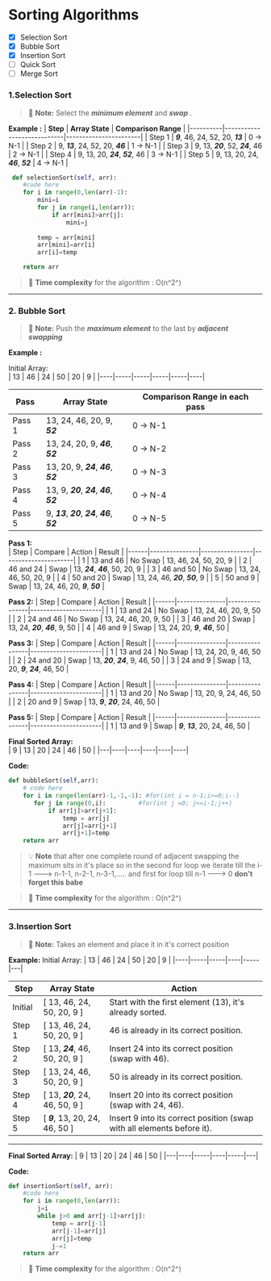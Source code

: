 # Sorting Algorithms
- [x] Selection Sort
- [x] Bubble Sort
- [x] Insertion Sort 
- [ ] Quick Sort
- [ ] Merge Sort

### 1.Selection Sort
> :memo: **Note:**  Select the ***minimum element*** and ***swap*** .

**Example :**
| **Step** | **Array State**           | **Comparison Range** |
|----------|----------------------------|-----------------------|
| Step 1   | ***9***, 46, 24, 52, 20, ***13*** | 0 → N-1              |
| Step 2   | 9, ***13***, 24, 52, 20, ***46*** | 1 → N-1              |
| Step 3   | 9, 13, ***20***, 52, ***24***, 46 | 2 → N-1              |
| Step 4   | 9, 13, 20, ***24***, ***52***, 46 | 3 → N-1              |
| Step 5   | 9, 13, 20, 24, ***46***, ***52*** | 4 → N-1              |


```Python
 def selectionSort(self, arr):
	#code here
	for i in range(0,len(arr)-1):
	    mini=i
	    for j in range(i,len(arr)):
	        if arr[mini]>arr[j]:
	            mini=j
	    
	    temp = arr[mini]
	    arr[mini]=arr[i]
	    arr[i]=temp

	return arr
```
>  :memo: **Time complexity** for the algorithm : O(n^2^)
---
### 2. Bubble Sort
> :memo: **Note:** Push the ***maximum element*** to the last by ***adjacent swapping***

**Example :**

Initial Array:  
| 13 |  46 |  24 |  50 |  20 |  9 |
|----|-----|-----|-----|-----|----|
<br>      

| **Pass** | **Array State**       | **Comparison Range in each pass** |
|----------|-----------------------|----------------------|
| Pass 1   | 13, 24, 46, 20, 9, ***52*** | 0 → N-1              |
| Pass 2   | 13, 24, 20, 9, ***46***, ***52***| 0 → N-2              |
| Pass 3   | 13, 20, 9, ***24***, ***46***, ***52***| 0 → N-3              |
| Pass 4   | 13, 9, ***20***, ***24***, ***46***, ***52***| 0 → N-4              |
| Pass 5   | 9, ***13***, ***20***, ***24***, ***46***, ***52***| 0 → N-5              |          


**Pass 1:**  
| Step | Compare       | Action         | Result               |
|------|---------------|----------------|----------------------|
| 1    | 13 and 46     | No Swap        | 13, 46, 24, 50, 20, 9 |
| 2    | 46 and 24     | Swap           | 13, ***24***, ***46***, 50, 20, 9 |
| 3    | 46 and 50     | No Swap        | 13, 24, 46, 50, 20, 9 |
| 4    | 50 and 20     | Swap           | 13, 24, 46, ***20***, ***50***, 9 |
| 5    | 50 and 9      | Swap           | 13, 24, 46, 20, ***9***, ***50*** |


**Pass 2:**
| Step | Compare       | Action         | Result               |
|------|---------------|----------------|----------------------|
| 1    | 13 and 24     | No Swap        | 13, 24, 46, 20, 9, 50 |
| 2    | 24 and 46     | No Swap        | 13, 24, 46, 20, 9, 50 |
| 3    | 46 and 20     | Swap           | 13, 24, ***20***, ***46***, 9, 50 |
| 4    | 46 and 9      | Swap           | 13, 24, 20, ***9***, ***46***, 50 |



**Pass 3:**
| Step | Compare       | Action         | Result               |
|------|---------------|----------------|----------------------|
| 1    | 13 and 24     | No Swap        | 13, 24, 20, 9, 46, 50 |
| 2    | 24 and 20     | Swap           | 13, ***20***, ***24***, 9, 46, 50 |
| 3    | 24 and 9      | Swap           | 13, 20, ***9***, ***24***, 46, 50 |



**Pass 4:**
| Step | Compare       | Action         | Result               |
|------|---------------|----------------|----------------------|
| 1    | 13 and 20     | No Swap        | 13, 20, 9, 24, 46, 50 |
| 2    | 20 and 9      | Swap           | 13, ***9***, ***20***, 24, 46, 50 |


**Pass 5:**
| Step | Compare       | Action         | Result               |
|------|---------------|----------------|----------------------|
| 1    | 13 and 9      | Swap           | ***9***, ***13***, 20, 24, 46, 50 |


**Final Sorted Array:**  
| 9 | 13 | 20 | 24 | 46 | 50 |
|---|----|----|----|----|----|

**Code:**
```Python 3.10
def bubbleSort(self,arr):
	# code here
	for i in range(len(arr)-1,-1,-1): #for(int i = n-1;i>=0;i--)
	   for j in range(0,i):			#for(int j =0; j<=i-1;j++)
	       if arr[j]>arr[j+1]:
	           temp = arr[j]
	           arr[j]=arr[j+1]
	           arr[j+1]=temp
	return arr
```
> :bulb: **Note** that after one complete round of adjacent swapping the maximum sits in it's place so in the second for loop we iterate till the i-1 ---> n-1-1, n-2-1, n-3-1,.....   and first for loop till n-1 ---> 0 **don't forget this babe**

 >  :memo: **Time complexity** for the algorithm : O(n^2^)
---
### 3.Insertion Sort
> :memo: **Note:** Takes an element and place it in it's correct position

**Example:**
Initial Array:
| 13 | 46 | 24 | 50 | 20 | 9 |
|----|-----|-----|----|-----|---|
<br>

| **Step** | **Array State**             | **Action**                                             |
|----------|------------------------------|---------------------------|
| Initial  | [ 13, 46, 24, 50, 20, 9 ]   | Start with the first element (13), it's already sorted. |
| Step 1   | [ 13, 46, 24, 50, 20, 9 ]   | 46 is already in its correct position.                |
| Step 2   | [ 13, ***24***, 46, 50, 20, 9 ]   | Insert 24 into its correct position (swap with 46).   |
| Step 3   | [ 13, 24, 46, 50, 20, 9 ]   | 50 is already in its correct position.                |
| Step 4   | [ 13, ***20***, 24, 46, 50, 9 ]   | Insert 20 into its correct position (swap with 24, 46). |
| Step 5   | [ ***9***, 13, 20, 24, 46, 50 ]   | Insert 9 into its correct position (swap with all elements before it). |

---
**Final Sorted Array:** 
| 9 | 13 | 20 | 24 | 46 | 50 |
|---|----|-----|----|-----|---| 

**Code:**
```Python 3.10
def insertionSort(self, arr):
	#code here
	for i in range(0,len(arr)):
	    j=i
	    while j>0 and arr[j-1]>arr[j]:
	        temp = arr[j-1]
	        arr[j-1]=arr[j]
	        arr[j]=temp
	        j-=1
	return arr

```
 >  :memo: **Time complexity** for the algorithm : O(n^2^)








  


